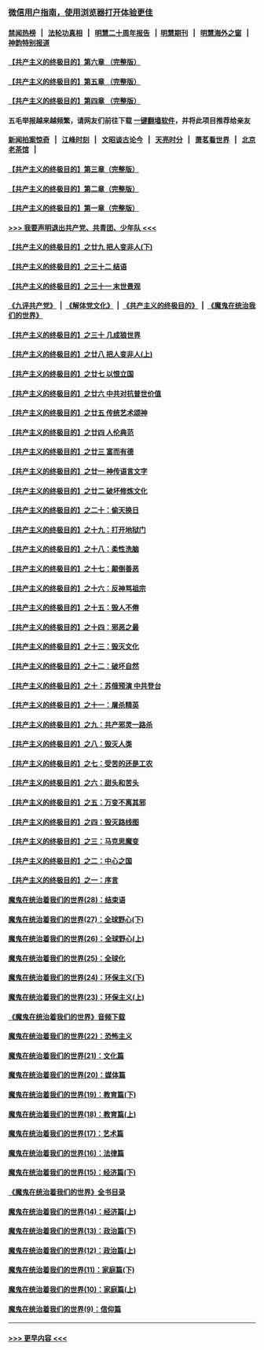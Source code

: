 ### [微信用户指南，使用浏览器打开体验更佳](https://github.com/gfw-breaker/banned-news1/blob/master/indexes/wechat-guide.md?t=0)
#### [禁闻热榜](热点新闻.md?t=0)  &nbsp;&nbsp;|&nbsp;&nbsp; [法轮功真相](https://github.com/gfw-breaker/truth/blob/master/README.md?t=0) &nbsp;&nbsp;|&nbsp;&nbsp; [明慧二十周年报告](https://github.com/gfw-breaker/mh-reports/blob/master/README.md?t=0) &nbsp;&nbsp;|&nbsp;&nbsp;[明慧期刊](https://github.com/gfw-breaker/mh-qikan) &nbsp;&nbsp;|&nbsp;&nbsp; [明慧海外之窗](https://github.com/gfw-breaker/mh-news/blob/master/README.md?t=0) &nbsp;&nbsp;|&nbsp;&nbsp; [神韵特别报道](https://github.com/gfw-breaker/mh-news/blob/master/shenyun.md?t=0)
#### [【共产主义的终极目的】第六章 （完整版）](../pages/nsc422/n11428913.md?t=02111411) 
#### [【共产主义的终极目的】第五章 （完整版）](../pages/nsc422/n11428912.md?t=02111411) 
#### [【共产主义的终极目的】第四章 （完整版）](../pages/nsc422/n11428907.md?t=02111411) 
#### 五毛举报越来越频繁，请网友们前往下载 [一键翻墙软件](https://github.com/gfw-breaker/ssr-accounts)，并将此项目推荐给亲友
#### [新闻拍案惊奇](https://github.com/gfw-breaker/banned-news1/blob/master/pages/link4.md) &nbsp;&nbsp;|&nbsp;&nbsp; [江峰时刻](https://github.com/gfw-breaker/banned-news1/blob/master/pages/link4.md) &nbsp;&nbsp;|&nbsp;&nbsp; [文昭谈古论今](https://github.com/gfw-breaker/banned-news1/blob/master/pages/link4.md) &nbsp;&nbsp;|&nbsp;&nbsp; [天亮时分](https://github.com/gfw-breaker/banned-news1/blob/master/pages/link4.md) &nbsp;&nbsp;|&nbsp;&nbsp; [萧茗看世界](https://github.com/gfw-breaker/banned-news1/blob/master/pages/link4.md) &nbsp;&nbsp;|&nbsp;&nbsp; [北京老茶馆](https://github.com/gfw-breaker/banned-news1/blob/master/pages/link4.md) &nbsp;&nbsp;|&nbsp;&nbsp; 
#### [【共产主义的终极目的】第三章（完整版）](../pages/nsc422/n11428848.md?t=02111411) 
#### [【共产主义的终极目的】第二章（完整版）](../pages/nsc422/n11428831.md?t=02111411) 
#### [【共产主义的终极目的】第一章（完整版）](../pages/nsc422/n11417651.md?t=02111411) 
#### [>>> 我要声明退出共产党、共青团、少年队 <<<](https://github.com/begood0513/goodnews/blob/master/quit/letter.md) 
#### [【共产主义的终极目的】之廿九 把人变非人(下)](../pages/nsc422/n11344140.md?t=02111411) 
#### [【共产主义的终极目的】之三十二 结语](../pages/nsc422/n11360535.md?t=02111411) 
#### [【共产主义的终极目的】之三十一 末世景观](../pages/nsc422/n11351129.md?t=02111411) 
#### [《九评共产党》](https://github.com/begood0513/9ping.md/blob/master/README.md) &nbsp;|&nbsp; [《解体党文化》](../../../../jtdwh.md/blob/master/README.md)  &nbsp;|&nbsp; [《共产主义的终极目的》](../../../../gczydzjmd.md/blob/master/README.md) &nbsp;|&nbsp; [《魔鬼在统治我们的世界》](../../../../mgztzwmdsj.md/blob/master/README.md) 
#### [【共产主义的终极目的】之三十 几成狼世界](../pages/nsc422/n11348280.md?t=02111411) 
#### [【共产主义的终极目的】之廿八 把人变非人(上)](../pages/nsc422/n11340492.md?t=02111411) 
#### [【共产主义的终极目的】之廿七 以恨立国](../pages/nsc422/n11336944.md?t=02111411) 
#### [【共产主义的终极目的】之廿六 中共对抗普世价值](../pages/nsc422/n11324785.md?t=02111411) 
#### [【共产主义的终极目的】之廿五 传统艺术颂神](../pages/nsc422/n11296396.md?t=02111411) 
#### [【共产主义的终极目的】之廿四 人伦典范](../pages/nsc422/n11296397.md?t=02111411) 
#### [【共产主义的终极目的】之廿三 富而有德](../pages/nsc422/n11283598.md?t=02111411) 
#### [【共产主义的终极目的】之廿一 神传语言文字](../pages/nsc422/n11263265.md?t=02111411) 
#### [【共产主义的终极目的】之廿二 破坏修炼文化](../pages/nsc422/n11245728.md?t=02111411) 
#### [【共产主义的终极目的】之二十：偷天换日](../pages/nsc422/n11238846.md?t=02111411) 
#### [【共产主义的终极目的】之十九：打开地狱门](../pages/nsc422/n11206376.md?t=02111411) 
#### [【共产主义的终极目的】之十八：柔性洗脑](../pages/nsc422/n11199994.md?t=02111411) 
#### [【共产主义的终极目的】之十七：颠倒善恶](../pages/nsc422/n11179782.md?t=02111411) 
#### [【共产主义的终极目的】之十六：反神骂祖宗](../pages/nsc422/n11166798.md?t=02111411) 
#### [【共产主义的终极目的】之十五：毁人不倦](../pages/nsc422/n11166792.md?t=02111411) 
#### [【共产主义的终极目的】之十四：邪恶之最](../pages/nsc422/n11150249.md?t=02111411) 
#### [【共产主义的终极目的】之十三：毁灭文化](../pages/nsc422/n11135227.md?t=02111411) 
#### [【共产主义的终极目的】之十二：破坏自然](../pages/nsc422/n11135214.md?t=02111411) 
#### [【共产主义的终极目的】之十：苏俄预演 中共登台](../pages/nsc422/n11118424.md?t=02111411) 
#### [【共产主义的终极目的】之十一：屠杀精英](../pages/nsc422/n11118442.md?t=02111411) 
#### [【共产主义的终极目的】之九：共产邪灵一路杀](../pages/nsc422/n11114139.md?t=02111411) 
#### [【共产主义的终极目的】之八：毁灭人类](../pages/nsc422/n11108503.md?t=02111411) 
#### [【共产主义的终极目的】之七：受苦的还是工农](../pages/nsc422/n11101809.md?t=02111411) 
#### [【共产主义的终极目的】之六：甜头和苦头](../pages/nsc422/n11096971.md?t=02111411) 
#### [【共产主义的终极目的】之五：万变不离其邪](../pages/nsc422/n11091285.md?t=02111411) 
#### [【共产主义的终极目的】之四：毁灭路线图](../pages/nsc422/n11086284.md?t=02111411) 
#### [【共产主义的终极目的】之三：马克思魔变](../pages/nsc422/n11061941.md?t=02111411) 
#### [【共产主义的终极目的】之二：中心之国](../pages/nsc422/n11047728.md?t=02111411) 
#### [【共产主义的终极目的】之一：序言](../pages/nsc422/n11086077.md?t=02111411) 
#### [魔鬼在统治着我们的世界(28)：结束语](../pages/nsc422/n10936246.md?t=02111411) 
#### [魔鬼在统治着我们的世界(27)：全球野心(下)](../pages/nsc422/n10928319.md?t=02111411) 
#### [魔鬼在统治着我们的世界(26)：全球野心(上)](../pages/nsc422/n10900318.md?t=02111411) 
#### [魔鬼在统治着我们的世界(25)：全球化](../pages/nsc422/n10788205.md?t=02111411) 
#### [魔鬼在统治着我们的世界(24)：环保主义(下)](../pages/nsc422/n10695307.md?t=02111411) 
#### [魔鬼在统治着我们的世界(23)：环保主义(上)](../pages/nsc422/n10688613.md?t=02111411) 
#### [《魔鬼在统治着我们的世界》音频下载](../pages/nsc422/n10635553.md?t=02111411) 
#### [魔鬼在统治着我们的世界(22)：恐怖主义](../pages/nsc422/n10614727.md?t=02111411) 
#### [魔鬼在统治着我们的世界(21)：文化篇](../pages/nsc422/n10597706.md?t=02111411) 
#### [魔鬼在统治着我们的世界(20)：媒体篇](../pages/nsc422/n10586579.md?t=02111411) 
#### [魔鬼在统治着我们的世界(19)：教育篇(下)](../pages/nsc422/n10564808.md?t=02111411) 
#### [魔鬼在统治着我们的世界(18)：教育篇(上)](../pages/nsc422/n10526970.md?t=02111411) 
#### [魔鬼在统治着我们的世界(17)：艺术篇](../pages/nsc422/n10499093.md?t=02111411) 
#### [魔鬼在统治着我们的世界(16)：法律篇](../pages/nsc422/n10485969.md?t=02111411) 
#### [魔鬼在统治着我们的世界(15)：经济篇(下)](../pages/nsc422/n10469975.md?t=02111411) 
#### [《魔鬼在统治着我们的世界》全书目录](../pages/nsc422/n10464261.md?t=02111411) 
#### [魔鬼在统治着我们的世界(14)：经济篇(上)](../pages/nsc422/n10457370.md?t=02111411) 
#### [魔鬼在统治着我们的世界(13)：政治篇(下)](../pages/nsc422/n10448270.md?t=02111411) 
#### [魔鬼在统治着我们的世界(12)：政治篇(上)](../pages/nsc422/n10444576.md?t=02111411) 
#### [魔鬼在统治着我们的世界(11)：家庭篇(下)](../pages/nsc422/n10440961.md?t=02111411) 
#### [魔鬼在统治着我们的世界(10)：家庭篇(上)](../pages/nsc422/n10435448.md?t=02111411) 
#### [魔鬼在统治着我们的世界(9)：信仰篇](../pages/nsc422/n10432159.md?t=02111411) 

----
#### [ >>> 更早内容 <<< ](../indexes/nsc422-earlier.md)
